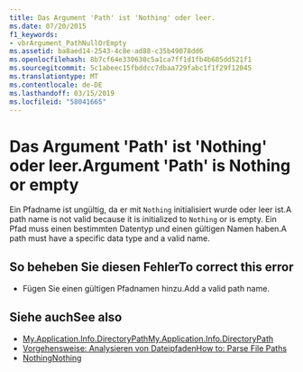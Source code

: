 ```yaml
---
title: Das Argument 'Path' ist 'Nothing' oder leer.
ms.date: 07/20/2015
f1_keywords:
- vbrArgument_PathNullOrEmpty
ms.assetid: ba8aed14-2543-4c8e-ad88-c35b49078dd6
ms.openlocfilehash: 8b7cf64e330630c5a1ca7ff1d1fb4b685dd521f1
ms.sourcegitcommit: 5c1abeec15fbddcc7dbaa729fabc1f1f29f12045
ms.translationtype: MT
ms.contentlocale: de-DE
ms.lasthandoff: 03/15/2019
ms.locfileid: "58041665"
---
```

# <a name="argument-path-is-nothing-or-empty"></a><span data-ttu-id="3ef21-102">Das Argument 'Path' ist 'Nothing' oder leer.</span><span class="sxs-lookup"><span data-stu-id="3ef21-102">Argument 'Path' is Nothing or empty</span></span>
<span data-ttu-id="3ef21-103">Ein Pfadname ist ungültig, da er mit `Nothing` initialisiert wurde oder leer ist.</span><span class="sxs-lookup"><span data-stu-id="3ef21-103">A path name is not valid because it is initialized to `Nothing` or is empty.</span></span> <span data-ttu-id="3ef21-104">Ein Pfad muss einen bestimmten Datentyp und einen gültigen Namen haben.</span><span class="sxs-lookup"><span data-stu-id="3ef21-104">A path must have a specific data type and a valid name.</span></span>  
  
## <a name="to-correct-this-error"></a><span data-ttu-id="3ef21-105">So beheben Sie diesen Fehler</span><span class="sxs-lookup"><span data-stu-id="3ef21-105">To correct this error</span></span>  
  
-   <span data-ttu-id="3ef21-106">Fügen Sie einen gültigen Pfadnamen hinzu.</span><span class="sxs-lookup"><span data-stu-id="3ef21-106">Add a valid path name.</span></span>  
  
## <a name="see-also"></a><span data-ttu-id="3ef21-107">Siehe auch</span><span class="sxs-lookup"><span data-stu-id="3ef21-107">See also</span></span>

- [<span data-ttu-id="3ef21-108">My.Application.Info.DirectoryPath</span><span class="sxs-lookup"><span data-stu-id="3ef21-108">My.Application.Info.DirectoryPath</span></span>](xref:Microsoft.VisualBasic.ApplicationServices.AssemblyInfo.DirectoryPath)
- [<span data-ttu-id="3ef21-109">Vorgehensweise: Analysieren von Dateipfaden</span><span class="sxs-lookup"><span data-stu-id="3ef21-109">How to: Parse File Paths</span></span>](../../visual-basic/developing-apps/programming/drives-directories-files/how-to-parse-file-paths.md)
- [<span data-ttu-id="3ef21-110">Nothing</span><span class="sxs-lookup"><span data-stu-id="3ef21-110">Nothing</span></span>](../../visual-basic/language-reference/nothing.md)
